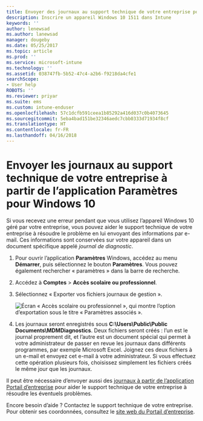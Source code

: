 ```yaml
---
title: Envoyer des journaux au support technique de votre entreprise pour des appareils Windows 10 | Microsoft Docs
description: Inscrire un appareil Windows 10 1511 dans Intune
keywords: ''
author: lenewsad
ms.author: lanewsad
manager: dougeby
ms.date: 05/25/2017
ms.topic: article
ms.prod: ''
ms.service: microsoft-intune
ms.technology: ''
ms.assetid: 038747fb-5b52-47c4-a2b6-f9218da4cfe1
searchScope:
- User help
ROBOTS: ''
ms.reviewer: priyar
ms.suite: ems
ms.custom: intune-enduser
ms.openlocfilehash: 57c1dcfb591ceea1b85292a416d037c0b4073645
ms.sourcegitcommit: 5eba4bad151be32346aedc7cbb0333d71934f8cf
ms.translationtype: HT
ms.contentlocale: fr-FR
ms.lasthandoff: 04/16/2018
---
```

# <a name="send-logs-to-your-company-support-from-the-settings-app-for-windows-10"></a>Envoyer les journaux au support technique de votre entreprise à partir de l’application Paramètres pour Windows 10

Si vous recevez une erreur pendant que vous utilisez l’appareil Windows 10 géré par votre entreprise, vous pouvez aider le support technique de votre entreprise à résoudre le problème en lui envoyant des informations par e-mail. Ces informations sont conservées sur votre appareil dans un document spécifique appelé _journal de diagnostic_.

1. Pour ouvrir l’application **Paramètres** Windows, accédez au menu **Démarrer**, puis sélectionnez le bouton **Paramètres**. Vous pouvez également rechercher « paramètres » dans la barre de recherche.
2. Accédez à **Comptes** > **Accès scolaire ou professionnel**.
3. Sélectionnez « Exporter vos fichiers journaux de gestion ».

   ![Écran « Accès scolaire ou professionnel », qui montre l’option d’exportation sous le titre « Paramètres associés ».](./media/w10-export-logs.png)

4. Les journaux seront enregistrés sous **C:\Users\Public\Public Documents\MDMDiagnostics**. Deux fichiers seront créés : l’un est le journal proprement dit, et l’autre est un document spécial qui permet à votre administrateur de passer en revue les journaux dans différents programmes, par exemple Microsoft Excel. Joignez ces deux fichiers à un e-mail et envoyez cet e-mail à votre administrateur. Si vous effectuez cette opération plusieurs fois, choisissez simplement les fichiers créés le même jour que les journaux. 

Il peut être nécessaire d’envoyer aussi des [journaux à partir de l’application Portail d’entreprise](send-logs-to-your-it-admin-cp-windows.md) pour aider le support technique de votre entreprise à résoudre les éventuels problèmes. 

Encore besoin d’aide ? Contactez le support technique de votre entreprise. Pour obtenir ses coordonnées, consultez le [site web du Portail d’entreprise](https://portal.manage.microsoft.com#HelpDeskDialog).
